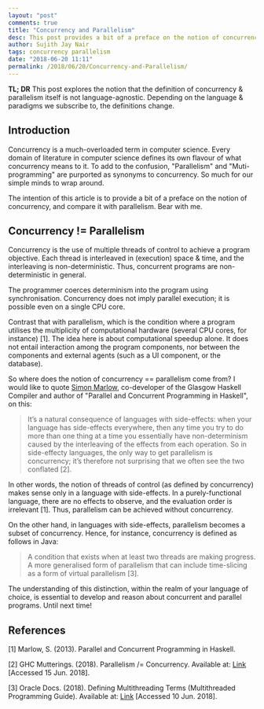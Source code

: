 ```yaml
---
layout: "post"
comments: true
title: "Concurrency and Parallelism"
desc: This post provides a bit of a preface on the notion of concurrency, and compares it with parallelism
author: Sujith Jay Nair
tags: concurrency parallelism
date: "2018-06-20 11:11"
permalink: /2018/06/20/Concurrency-and-Parallelism/
---
```


**TL; DR**
This post explores the notion that the definition of concurrency & parallelism itself is not language-agnostic. Depending on the language & paradigms we subscribe to, the definitions change.

## Introduction
Concurrency is a much-overloaded term in computer science. Every domain of literature in computer science defines its own flavour of what concurrency means to it. To add to the confusion, "Parallelism" and "Muti-programming" are purported as synonyms to concurrency. So much for our simple minds to wrap around.

The intention of this article is to provide a bit of a preface on the notion of concurrency, and compare it with parallelism. Bear with me.

<!--break-->
## Concurrency != Parallelism
Concurrency is the use of multiple threads of control to achieve a program objective. Each thread is interleaved in (execution) space & time, and the interleaving is non-deterministic. Thus, concurrent programs are non-deterministic in general. 

The programmer coerces determinism into the program using synchronisation. Concurrency does not imply parallel execution; it is possible even on a single CPU core.

Contrast that with parallelism, which is the condition where a program utilises the multiplicity of computational hardware (several CPU cores, for instance) [1]. The idea here is about computational speedup alone. It does not entail interaction among the program components, nor between the components and external agents (such as a UI component, or the database).

So where does the notion of concurrency == parallelism come from? I would like to quote [Simon Marlow](https://github.com/simonmar), co-developer of the Glasgow Haskell Compiler and author of "Parallel and Concurrent Programming in Haskell", on this:

> It’s a natural consequence of languages with side-effects: when your language has side-effects everywhere, then any time you try to do more than one thing at a time you essentially have non-determinism caused by the interleaving of the effects from each operation.  So in side-effecty languages, the only way to get parallelism is concurrency; it’s therefore not surprising that we often see the two conflated [2].

In other words, the notion of threads of control (as defined by concurrency) makes sense only in a language with side-effects. In a purely-functional language, there are no effects to observe, and the evaluation order is irrelevant [1]. Thus, parallelism can be achieved without concurrency. 

On the other hand, in languages with side-effects, parallelism becomes a subset of concurrency. Hence, for instance, concurrency is defined as follows in Java:

> A condition that exists when at least two threads are making progress. A more generalised form of parallelism that can include time-slicing as a form of virtual parallelism [3].

The understanding of this distinction, within the realm of your language of choice, is essential to develop and reason about concurrent and parallel programs. Until next time!

## References
[1] Marlow, S. (2013). Parallel and Concurrent Programming in Haskell.

[2] GHC Mutterings. (2018). Parallelism /= Concurrency. Available at: [Link](https://ghcmutterings.wordpress.com/2009/10/06/parallelism-concurrency/) [Accessed 15 Jun. 2018].

[3] Oracle Docs. (2018). Defining Multithreading Terms (Multithreaded Programming Guide). Available at: [Link](https://docs.oracle.com/cd/E19455-01/806-5257/6je9h032b/index.html) [Accessed 10 Jun. 2018].
